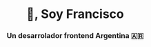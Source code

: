 <h1 align="center">👋, Soy Francisco</h1>
<h3 align="center">Un desarrolador frontend Argentina 🇦🇷</h3>
